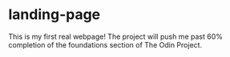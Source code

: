 # landing-page
This is my first real webpage!
The project will push me past 60% completion of the foundations section of The Odin Project.